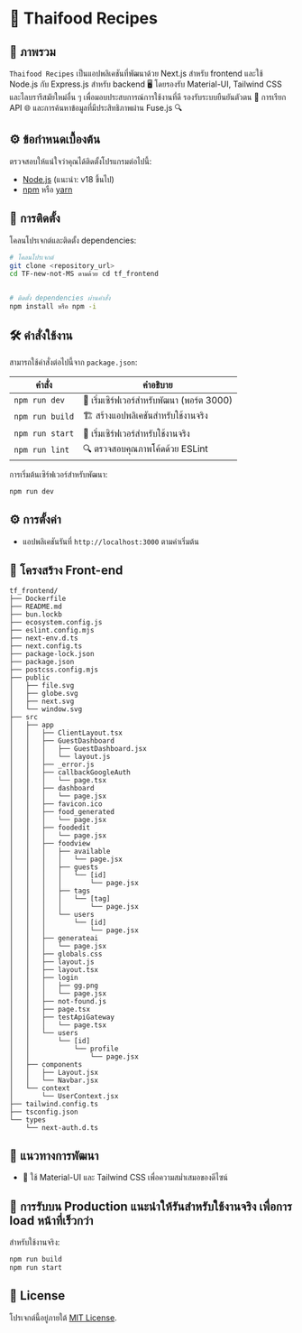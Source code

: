 # 🍛 Thaifood Recipes

## 📝 ภาพรวม
`Thaifood Recipes` เป็นแอปพลิเคชันที่พัฒนาด้วย Next.js สำหรับ frontend และใช้ Node.js กับ Express.js สำหรับ backend 🖥️ โดยรองรับ Material-UI, Tailwind CSS และไลบรารีสมัยใหม่อื่น ๆ เพื่อมอบประสบการณ์การใช้งานที่ดี รองรับระบบยืนยันตัวตน 🔐 การเรียก API 🌐 และการค้นหาข้อมูลที่มีประสิทธิภาพผ่าน Fuse.js 🔍

## ⚙️ ข้อกำหนดเบื้องต้น
ตรวจสอบให้แน่ใจว่าคุณได้ติดตั้งโปรแกรมต่อไปนี้:
- [Node.js](https://nodejs.org/) (แนะนำ: v18 ขึ้นไป)
- [npm](https://www.npmjs.com/) หรือ [yarn](https://yarnpkg.com/)

## 🚀 การติดตั้ง
โคลนโปรเจกต์และติดตั้ง dependencies:

```sh
# โคลนโปรเจกต์
git clone <repository_url>
cd TF-new-not-MS ตามด้วย cd tf_frontend


# ติดตั้ง dependencies ผ่านคำสั่ง
npm install หรือ npm -i
```

## 🛠️ คำสั่งใช้งาน
สามารถใช้คำสั่งต่อไปนี้จาก `package.json`:

| คำสั่ง            | คำอธิบาย                                       |
|------------------|-----------------------------------------------|
| `npm run dev`   | 🚧 เริ่มเซิร์ฟเวอร์สำหรับพัฒนา (พอร์ต 3000)      |
| `npm run build` | 🏗️ สร้างแอปพลิเคชันสำหรับใช้งานจริง              |
| `npm run start` | 🚀 เริ่มเซิร์ฟเวอร์สำหรับใช้งานจริง               |
| `npm run lint`  | 🔍 ตรวจสอบคุณภาพโค้ดด้วย ESLint                  |

การเริ่มต้นเซิร์ฟเวอร์สำหรับพัฒนา:

```sh
npm run dev  
```

## ⚙️ การตั้งค่า
- แอปพลิเคชันรันที่ `http://localhost:3000` ตามค่าเริ่มต้น


## 📁 โครงสร้าง Front-end
```
tf_frontend/
├── Dockerfile
├── README.md
├── bun.lockb
├── ecosystem.config.js
├── eslint.config.mjs
├── next-env.d.ts
├── next.config.ts
├── package-lock.json
├── package.json
├── postcss.config.mjs
├── public
│   ├── file.svg
│   ├── globe.svg
│   ├── next.svg
│   └── window.svg
├── src
│   ├── app
│   │   ├── ClientLayout.tsx
│   │   ├── GuestDashboard
│   │   │   ├── GuestDashboard.jsx
│   │   │   └── layout.js
│   │   ├── _error.js
│   │   ├── callbackGoogleAuth
│   │   │   └── page.tsx
│   │   ├── dashboard
│   │   │   └── page.jsx
│   │   ├── favicon.ico
│   │   ├── food_generated
│   │   │   └── page.jsx
│   │   ├── foodedit
│   │   │   └── page.jsx
│   │   ├── foodview
│   │   │   ├── available
│   │   │   │   └── page.jsx
│   │   │   ├── guests
│   │   │   │   └── [id]
│   │   │   │       └── page.jsx
│   │   │   ├── tags
│   │   │   │   └── [tag]
│   │   │   │       └── page.jsx
│   │   │   └── users
│   │   │       └── [id]
│   │   │           └── page.jsx
│   │   ├── generateai
│   │   │   └── page.jsx
│   │   ├── globals.css
│   │   ├── layout.js
│   │   ├── layout.tsx
│   │   ├── login
│   │   │   ├── gg.png
│   │   │   └── page.jsx
│   │   ├── not-found.js
│   │   ├── page.tsx
│   │   ├── testApiGateway
│   │   │   └── page.tsx
│   │   └── users
│   │       └── [id]
│   │           └── profile
│   │               └── page.jsx
│   ├── components
│   │   ├── Layout.jsx
│   │   └── Navbar.jsx
│   └── context
│       └── UserContext.jsx
├── tailwind.config.ts
├── tsconfig.json
└── types
    └── next-auth.d.ts

```

## 📌 แนวทางการพัฒนา
- 🎨 ใช้ Material-UI และ Tailwind CSS เพื่อความสม่ำเสมอของดีไซน์


## 🚀 การรับบน Production แนะนำให้รันสำหรับใช้งานจริง เพื่อการ load หน้าที่เร็วกว่า
สำหรับใช้งานจริง:
```sh
npm run build
npm run start
```


## 📜 License
โปรเจกต์นี้อยู่ภายใต้ [MIT License](LICENSE).


